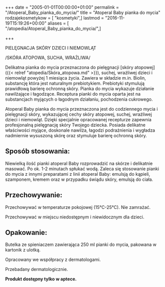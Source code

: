 +++
date = "2005-01-01T00:00:00+01:00"
permalink = "/Atoperal_Baby_pianka_do_mycia/"
title = "Atoperal Baby pianka do mycia"
rodzajekosmetykow = [ "kosmetyki",]
lastmod = "2016-11-19T15:19:26+00:00"
aliases = [ "/atopedia/Atoperal_Baby_pianka_do_mycia/",]

+++

PIELĘGNACJA SKÓRY DZIECI I NIEMOWLĄT

/SKÓRA ATOPOWA, SUCHA, WRAŻLIWA/

Delikatna pianka do mycia przeznaczona do pielęgnacji [skóry atopowej]({{< relref "atopedia/Skóra_atopowa.md" >}}), suchej, wrażliwej dzieci i niemowląt powyżej 1 miesiąca życia. Zawiera w składzie m.in. Biolin, substancję która jest naturalnym prebiotykiem. Prebiotyki stymulują prawidłową barierę ochronną skóry. Pianka do mycia wykazuje działanie nawilżające i łagodzące. Receptura pianki do mycia oparta jest na substancjach myjących o łagodnym działaniu, pochodzenia cukrowego.

Atoperal Baby pianka do mycia przeznaczona jest do codziennego mycia i pielęgnacji skóry, wykazującej cechy skóry atopowej, suchej, wrażliwej dzieci i niemowląt. Dzięki specjalnie opracowanej recepturze zapewnia profesjonalną pielęgnację skóry Twojego dziecka. Posiada delikatne właściwości myjące, doskonale nawilża, łagodzi podrażnienia i wygładza nadmiernie wysuszoną skórę oraz stymuluje barierę ochronną skóry.

Sposób stosowania:
------------------

Niewielką ilość pianki atoperal Baby rozprowadzić na skórze i delikatnie masować. Po ok. 1-2 minutach spłukać wodą. Zaleca się stosowanie pianki do mycia z innymi preparatami z linii atoperal Baby: emulsją do kąpieli, szamponem, kremem oraz w przypadku świądu skóry, emulsją do ciała.

Przechowywanie:
---------------

Przechowywać w temperaturze pokojowej (15°C-25°C). Nie zamrażać.

Przechowywać w miejscu niedostępnym i niewidocznym dla dzieci.

Opakowanie:
-----------

Butelka ze spieniaczem zawierająca 250 ml pianki do mycia, pakowana w kartonik z ulotką.

Opracowany we współpracy z dermatologami.

Przebadany dermatologicznie.

**Produkt dostępny tylko w aptece.**
